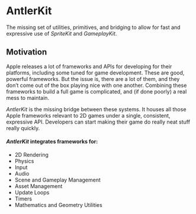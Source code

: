 # AntlerKit
The missing set of utilities, primitives, and bridging to allow for fast and expressive use of *SpriteKit* and *GameplayKit*.

## Motivation
Apple releases a lot of frameworks and APIs for developing for their platforms, including some tuned for game development. These are good, powerful frameworks. But the issue is, there are  a lot of them, and they don’t come out of the box playing nice with one another. Combining these frameworks to build a full game is complicated, and (if done poorly) a real mess to maintain.

*AntlerKit* is the missing bridge between these systems. It houses all those Apple frameworks relevant to 2D games under a single, consistent, expressive API. Developers can start making their game do really neat stuff really quickly.

#### *AntlerKit* integrates frameworks for:
- 2D Rendering
- Physics
- Input
- Audio
- Scene and Gameplay Management
- Asset Management
- Update Loops
- Timers
- Mathematics and Geometry Utilities